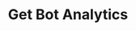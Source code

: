 ---
title: Get Bot Analytics
excerpt: Get bot analytics
api:
  file: botpress-api.json
  operationId: getBotAnalytics
deprecated: false
hidden: false
metadata:
  title: ''
  description: ''
  robots: index
next:
  description: ''
---